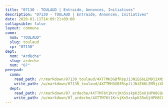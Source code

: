 ```yaml
---
title: "07130 - TOULAUD | Entraide, Annonces, Initiatives"
description: "07130 - TOULAUD | Entraide, Annonces, Initiatives"
date: 2020-01-11T14:09:21+09:00
collapsible: false
layout: commune
comm:
  nom: "TOULAUD"
  slug: toulaud
  cp: "07130"
dept:
  nom: "Ardèche"
  slug: ardeche
  num: "07"
peerpad:
  comm:
    read_path: /r/markdown/07130_toulaud/4XTTMH3GBfRspJiJNiE66LEM9jiXN5bWZSAjVSBz9P3AqBXhM
    write_path: /w/markdown/07130_toulaud/4XTTMH3GBfRspJiJNiE66LEM9jiXN5bWZSAjVSBz9P3AqBXhM-K3TgTqQqzT2wv7B54XVkmEbUC9JH6RSpPiG2JnvT8ydtPA49PGtnNAtM5nhim8DLzNbYmwCtQg4ZZSLeBsjeMUAkdDFvQo1bXHUzdqdpvQJ8XTumRAUkc5QJD9UH1rJAgVRxEGTM
  dept:
    read_path: /r/markdown/07_ardeche/4XTTM76t1KrvjKn5xskpK35oUjHPH8CQaLdMsC4TVbgaVPp9H
    write_path: /w/markdown/07_ardeche/4XTTM76t1KrvjKn5xskpK35oUjHPH8CQaLdMsC4TVbgaVPp9H-K3TgTz6XqMtb1TG26LozWQGWzYCmeEroVRKKCBntm7SADEzfC88gC5qx4GzHEVb3Y3CHH1FRtgCq45v9wokwFBFS6YysdmDNnD29f5C4C6FuF2ZpCUFJZY3XzmFx1kWscUwpw6qR
---
```


